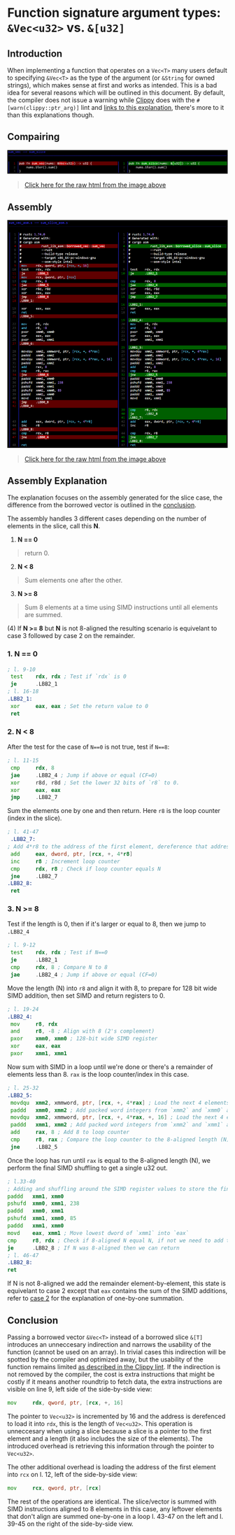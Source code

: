 # Function signature argument types: `&Vec<u32>` vs. `&[u32]`
## Introduction
When implementing a function that operates on a `Vec<T>` many users default to specifying `&Vec<T>` as the type of the argument (or `&String` for owned strings), which makes sense at first and works as intended. This is a bad idea for several reasons which will be outlined in this document. By default, the compiler does not issue a warning while [Clippy](https://github.com/rust-lang/rust-clippy/) does with the `#[warn(clippy::ptr_arg)]` lint and [links to this explanation](https://rust-lang.github.io/rust-clippy/master/index.html#/ptr_arg), there's more to it than this explanations though.

## Compairing

![function diffs](fn-diff.png)
>[Click here for the raw html from the image above](fn-diff.html)

## Assembly
![Assembly diff](asm-diff.png)
>[Click here for the raw html from the image above](asm-diff.html)

## Assembly Explanation
The explanation focuses on the assembly generated for the slice case, the difference from the borrowed vector is outlined in the [conclusion](#conclusion).

The assembly handles 3 different cases depending on the number of elements in the slice, call this **N**.
1. **N == 0**
>return 0.
2. **N < 8**
>Sum elements one after the other.
3. **N >= 8**
>Sum 8 elements at a time using SIMD instructions until all elements are summed.

(4) If **N >= 8** but **N** is not 8-aligned the resulting scenario is equivelant to case 3 followed by case 2 on the remainder.

### 1. **N == 0**

```asm
; l. 9-10
 test    rdx, rdx ; Test if `rdx` is 0
 je      .LBB2_1
; l. 16-18
.LBB2_1:
 xor     eax, eax ; Set the return value to 0
 ret
```

### 2. **N < 8**

After the test for the case of `N==0` is not true, test if `N==8`:
```asm
; l. 11-15
 cmp     rdx, 8
 jae     .LBB2_4 ; Jump if above or equal (CF=0)
 xor     r8d, r8d ; Set the lower 32 bits of `r8` to 0.
 xor     eax, eax
 jmp     .LBB2_7
```
Sum the elements one by one and then return. Here `r8` is the loop counter (index in the slice).
```asm
; l. 41-47
 .LBB2_7:
; Add 4*r8 to the address of the first element, dereference that address and add the value to `eax`
 add     eax, dword, ptr, [rcx, +, 4*r8]
 inc     r8 ; Increment loop counter
 cmp     rdx, r8 ; Check if loop counter equals N
 jne     .LBB2_7
.LBB2_8:
 ret
```

### 3. **N >= 8**

Test if the length is 0, then if it's larger or equal to 8, then we jump to `.LBB2_4`
```asm
; l. 9-12
 test    rdx, rdx ; Test if N==0
 je      .LBB2_1
 cmp     rdx, 8 ; Compare N to 8
 jae     .LBB2_4 ; Jump if above or equal (CF=0)
```
Move the length (N) into `r8` and align it with 8, to prepare for 128 bit wide SIMD addition, then set SIMD and return registers to 0.
```asm
; l. 19-24
.LBB2_4:
 mov     r8, rdx
 and     r8, -8 ; Align with 8 (2's complement)
 pxor    xmm0, xmm0 ; 128-bit wide SIMD register
 xor     eax, eax
 pxor    xmm1, xmm1
```
Now sum with SIMD in a loop until we're done or there's a remainder of elements less than 8.
`rax` is the loop counter/index in this case.
```asm
; l. 25-32
.LBB2_5:
 movdqu  xmm2, xmmword, ptr, [rcx, +, 4*rax] ; Load the next 4 elements into `xmm2`
 paddd   xmm0, xmm2 ; Add packed word integers from `xmm2` and `xmm0` and store them in `xmm0`
 movdqu  xmm2, xmmword, ptr, [rcx, +, 4*rax, +, 16] ; Load the next 4 elements into `xmm2`
 paddd   xmm1, xmm2 ; Add packed word integers from `xmm2` and `xmm1` and store them in `xmm1`
 add     rax, 8 ; Add 8 to loop counter
 cmp     r8, rax ; Compare the loop counter to the 8-aligned length (N), if not equal loop again
 jne     .LBB2_5
 ```
Once the loop has run until `rax` is equal to the 8-aligned length (N), we perform the final SIMD shuffling to get a single u32 out.
 ```asm
; l.33-40
; Adding and shuffling around the SIMD register values to store the final 32-bit value in the lowest dword of `xmm1`
 paddd   xmm1, xmm0
 pshufd  xmm0, xmm1, 238
 paddd   xmm0, xmm1
 pshufd  xmm1, xmm0, 85
 paddd   xmm1, xmm0
 movd    eax, xmm1 ; Move lowest dword of `xmm1` into `eax`
 cmp     r8, rdx ; Check if 8-aligned N equal N, if not we need to add the remainder
 je      .LBB2_8 ; If N was 8-aligned then we can return
; l. 46-47
 .LBB2_8:
 ret
```
If N is not 8-aligned we add the remainder element-by-element, this state is equivelant to case 2 except that `eax` contains the sum of the SIMD additions, refer to [case 2](#2-n--8) for the explanation of one-by-one summation.

## Conclusion
Passing a borrowed vector `&Vec<T>` instead of a borrowed slice `&[T]` introduces an unneccesary indirection and narrows the usability of the function (cannot be used on an array). In trivial cases this indirection will be spotted by the compiler and optimized away, but the usability of the function remains limited [as described in the Clippy lint](https://rust-lang.github.io/rust-clippy/master/index.html#/ptr_arg). If the indirection is not removed by the compiler, the cost is extra instructions that might be costly if it means another roundtrip to fetch data, the extra instructions are visible on line 9, left side of the side-by-side view:
```asm
mov     rdx, qword, ptr, [rcx, +, 16]
```
The pointer to `Vec<u32>` is incremented by 16 and the address is derefenced to load it into `rdx`, this is the length of `Vec<u32>`.
This operation is unneccesary when using a slice because a slice is a pointer to the first element and a length (it also includes the size of the elements).
The introduced overhead is retrieving this information through the pointer to `Vec<u32>`.

The other additional overhead is loading the address of the first element into `rcx` on l. 12, left of the side-by-side view:
```asm
mov     rcx, qword, ptr, [rcx]
```
The rest of the operations are identical. The slice/vector is summed with SIMD instructions aligned to 8 elements in this case, any leftover elements that don't align are summed one-by-one in a loop l. 43-47 on the left and l. 39-45 on the right of the side-by-side view.

